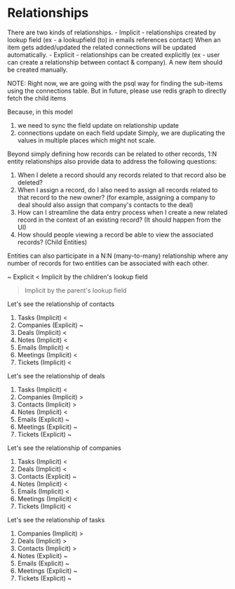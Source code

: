 # Relationships

There are two kinds of relationships.
    - Implicit - relationships created by lookup field (ex - a lookupfield (to) in emails references contact)
    When an item gets added/updated the related connections will be updated automatically.
    - Explicit - relationships can be created explicitly (ex - user can create a relationship between contact & company). A new item should be created manually.


NOTE: Right now, we are going with the psql way for finding the sub-items using the connections table.
But in future, please use redis graph to directly fetch the child items

Because, in this model
1. we need to sync the field update on relationship update
2. connections update on each field update
Simply, we are duplicating the values in multiple places which might not scale.

Beyond simply defining how records can be related to other records, 1:N entity relationships also provide data to address the following questions:

1. When I delete a record should any records related to that record also be deleted?
2. When I assign a record, do I also need to assign all records related to that record to the new owner? (for example, assigning a company to deal should also assign that company's contacts to the deal)
3. How can I streamline the data entry process when I create a new related record in the context of an existing record? (It should happen from the UI)
4. How should people viewing a record be able to view the associated records? (Child Entities)

Entities can also participate in a N:N (many-to-many) relationship where any number of records for two entities can be associated with each other.

~ Explicit 
< Implicit by the children's lookup field
> Implicit by the parent's lookup field

Let's see the relationship of contacts
1. Tasks (Implicit) <
2. Companies (Explicit) ~
3. Deals (Implicit) <
4. Notes (Implicit) <
5. Emails (Implicit) <
6. Meetings (Implicit) <
7. Tickets (Implicit) <

Let's see the relationship of deals
1. Tasks (Implicit) <
2. Companies (Implicit) >
3. Contacts (Implicit) >
4. Notes (Implicit) <
5. Emails (Explicit) ~
6. Meetings (Explicit) ~
7. Tickets (Explicit) ~

Let's see the relationship of companies
1. Tasks (Implicit) <
2. Deals (Implicit) <
3. Contacts (Explicit) ~
4. Notes (Implicit) <
5. Emails (Implicit) <
6. Meetings (Implicit) <
7. Tickets (Implicit) <

Let's see the relationship of tasks
1. Companies (Implicit) >
2. Deals (Implicit) >
3. Contacts (Implicit) >
4. Notes (Explicit) ~
5. Emails (Explicit) ~
6. Meetings (Explicit) ~
7. Tickets (Explicit) ~
